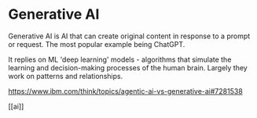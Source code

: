 # Generative AI

Generative AI is AI that can create original content in response to a prompt or request. The most popular example being ChatGPT.

It replies on ML 'deep learning' models - algorithms that simulate the learning and decision-making processes of the human brain. Largely they work on patterns and relationships.

https://www.ibm.com/think/topics/agentic-ai-vs-generative-ai#7281538

[[ai]]